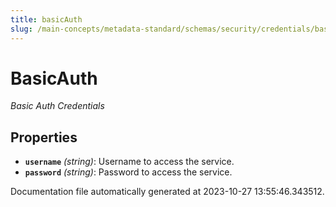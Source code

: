 ```yaml
---
title: basicAuth
slug: /main-concepts/metadata-standard/schemas/security/credentials/basicauth
---
```


# BasicAuth

*Basic Auth Credentials*

## Properties

- **`username`** *(string)*: Username to access the service.
- **`password`** *(string)*: Password to access the service.


Documentation file automatically generated at 2023-10-27 13:55:46.343512.
